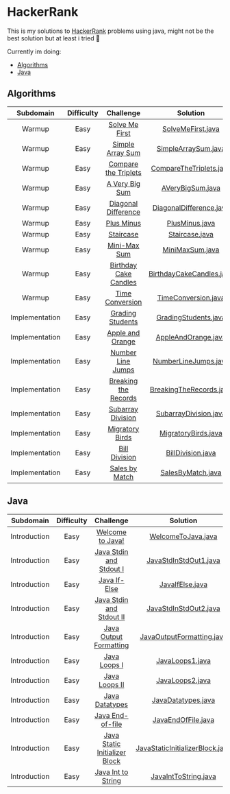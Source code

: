 # HackerRank
This is my solutions to [HackerRank](https://www.hackerrank.com) problems using java, might not be the best solution but at least i tried :ghost:

Currently im doing:
* [Algorithms](#algorithms)
* [Java](#java)

## Algorithms
| Subdomain | Difficulty | Challenge | Solution |
|:---------:|:----------:|:---------:|:--------:|
|Warmup|Easy|[Solve Me First](https://www.hackerrank.com/challenges/solve-me-first/problem)|[SolveMeFirst.java](algorithms/SolveMeFirst.java)|
|Warmup|Easy|[Simple Array Sum](https://www.hackerrank.com/challenges/simple-array-sum/problem)|[SimpleArraySum.java](algorithms/SimpleArraySum.java)|
|Warmup|Easy|[Compare the Triplets](https://www.hackerrank.com/challenges/compare-the-triplets/problem)|[CompareTheTriplets.java](algorithms/CompareTheTriplets.java)|
|Warmup|Easy|[A Very Big Sum](https://www.hackerrank.com/challenges/a-very-big-sum/problem)|[AVeryBigSum.java](algorithms/AVeryBigSum.java)|
|Warmup|Easy|[Diagonal Difference](https://www.hackerrank.com/challenges/diagonal-difference/problem)|[DiagonalDifference.java](algorithms/DiagonalDifference.java)|
|Warmup|Easy|[Plus Minus](https://www.hackerrank.com/challenges/plus-minus/problem)|[PlusMinus.java](algorithms/PlusMinus.Java)|
|Warmup|Easy|[Staircase](https://www.hackerrank.com/challenges/staircase/problem)|[Staircase.java](algorithms/Staircase.java)|
|Warmup|Easy|[Mini-Max Sum](https://www.hackerrank.com/challenges/mini-max-sum/problem)|[MiniMaxSum.java](algorithms/MiniMaxSum.java)|
|Warmup|Easy|[Birthday Cake Candles](https://www.hackerrank.com/challenges/birthday-cake-candles/problem)|[BirthdayCakeCandles.java](algorithms/BirthdayCakeCandles.java)|
|Warmup|Easy|[Time Conversion](https://www.hackerrank.com/challenges/time-conversion/problem)|[TimeConversion.java](algorithms/TimeConversion.java)|
|Implementation|Easy|[Grading Students](https://www.hackerrank.com/challenges/grading/problem)|[GradingStudents.java](algorithms/GradingStudents.java)|
|Implementation|Easy|[Apple and Orange](https://www.hackerrank.com/challenges/apple-and-orange/problem)|[AppleAndOrange.java](algorithms/AppleAndOrange.java)|
|Implementation|Easy|[Number Line Jumps](https://www.hackerrank.com/challenges/kangaroo/problem)|[NumberLineJumps.java](algorithms/NumberLineJumps.java)|
|Implementation|Easy|[Breaking the Records](https://www.hackerrank.com/challenges/breaking-best-and-worst-records/problem)|[BreakingTheRecords.java](algorithms/BreakingTheRecords.java)|
|Implementation|Easy|[Subarray Division](https://www.hackerrank.com/challenges/the-birthday-bar/problem)|[SubarrayDivision.java](algorithms/SubArrayDivision.java)|
|Implementation|Easy|[Migratory Birds](https://www.hackerrank.com/challenges/migratory-birds/problem)|[MigratoryBirds.java](algorithms/MigratoryBirds.java)|
|Implementation|Easy|[Bill Division](https://www.hackerrank.com/challenges/bon-appetit/problem)|[BillDivision.java](algorithms/BillDivision.java)|
|Implementation|Easy|[Sales by Match](https://www.hackerrank.com/challenges/sock-merchant/problem)|[SalesByMatch.java](algorithms/SalesByMatch.java)|

## Java
| Subdomain | Difficulty | Challenge | Solution |
|:---------:|:----------:|:---------:|:--------:|
|Introduction|Easy|[Welcome to Java!](https://www.hackerrank.com/challenges/welcome-to-java/problem)|[WelcomeToJava.java](java/WelcomeToJava.java)|
|Introduction|Easy|[Java Stdin and Stdout I](https://www.hackerrank.com/challenges/java-stdin-and-stdout-1/problem)|[JavaStdInStdOut1.java](java/JavaStdInStdOut1.java)|
|Introduction|Easy|[Java If-Else](https://www.hackerrank.com/challenges/java-if-else/problem)|[JavaIfElse.java](java/JavaIfElse.java)|
|Introduction|Easy|[Java Stdin and Stdout II](https://www.hackerrank.com/challenges/java-stdin-stdout)|[JavaStdInStdOut2.java](java/JavaStdInStdOut2.java)|
|Introduction|Easy|[Java Output Formatting](https://www.hackerrank.com/challenges/java-output-formatting/problem)|[JavaOutputFormatting.java](java/JavaOutputFormatting.java)|
|Introduction|Easy|[Java Loops I](https://www.hackerrank.com/challenges/java-loops-i/problem)|[JavaLoops1.java](java/JavaLoops1.java)|
|Introduction|Easy|[Java Loops II](https://www.hackerrank.com/challenges/java-loops/problem)|[JavaLoops2.java](java/JavaLoops2.java)|
|Introduction|Easy|[Java Datatypes](https://www.hackerrank.com/challenges/java-datatypes/problem)|[JavaDatatypes.java](java/JavaDatatypes.java)|
|Introduction|Easy|[Java End-of-file](https://www.hackerrank.com/challenges/java-end-of-file/problem)|[JavaEndOfFile.java](java/JavaEndOfFile.java)|
|Introduction|Easy|[Java Static Initializer Block](https://www.hackerrank.com/challenges/java-static-initializer-block/problem)|[JavaStaticInitializerBlock.java](java/JavaStaticInitializerBlock.java)|
|Introduction|Easy|[Java Int to String](https://www.hackerrank.com/challenges/java-int-to-string/problem)|[JavaIntToString.java](java/JavaIntToString.java)|
